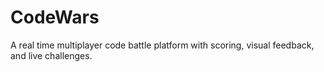 # CodeWars
A real time multiplayer code battle platform with scoring, visual feedback, and live challenges.
